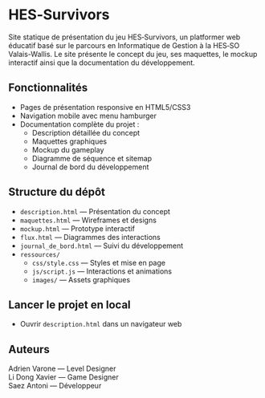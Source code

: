 # HES‑Survivors

Site statique de présentation du jeu HES‑Survivors, un platformer web éducatif basé sur le parcours en Informatique de Gestion à la HES‑SO Valais-Wallis. Le site présente le concept du jeu, ses maquettes, le mockup interactif ainsi que la documentation du développement.

## Fonctionnalités

- Pages de présentation responsive en HTML5/CSS3
- Navigation mobile avec menu hamburger
- Documentation complète du projet :
  - Description détaillée du concept
  - Maquettes graphiques
  - Mockup du gameplay
  - Diagramme de séquence et sitemap
  - Journal de bord du développement

## Structure du dépôt

- `description.html` — Présentation du concept
- `maquettes.html` — Wireframes et designs
- `mockup.html` — Prototype interactif
- `flux.html` — Diagrammes des interactions
- `journal_de_bord.html` — Suivi du développement
- `ressources/`
  - `css/style.css` — Styles et mise en page
  - `js/script.js` — Interactions et animations
  - `images/` — Assets graphiques

## Lancer le projet en local

- Ouvrir `description.html` dans un navigateur web

## Auteurs

Adrien Varone — Level Designer  
Li Dong Xavier — Game Designer  
Saez Antoni — Développeur
